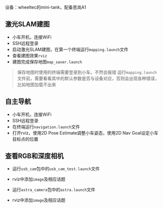 设备：wheeltec的mini-tank，配备思岚A1

## 激光SLAM建图
- 小车开机，连接WiFi
- SSH远程登录
- 启动激光SLAM建图，在第一个终端运行`mapping.launch`文件
- 查看建图效果`rviz`
- 建图完成保存地图`map_saver.launch`
> 保存地图时使用的终端需要登录到小车。不然会报错
> 运行`mapping.launch`文件前，需要看看其中的默认参数是否与设备对应，否则会出现各种错误，比如地图加载不出来

## 自主导航
- 小车开机，连接WiFi
- SSH远程登录
- 在终端运行`navigation.launch`文件
- 打开rviz，使用2D Pose Estimate调整小车姿态，使用2D Nav Goal设定小车目标点的位置

## 查看RGB和深度相机
- 运行`usb_cam`包中的`usb_cam_test.launch`文件
- rviz中添加`image`及相应话题

- 运行`astra_camera`包中的`astra.launch`文件
- rviz中添加`image`及相应话题
